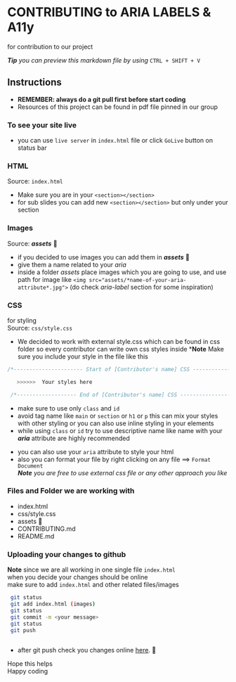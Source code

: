 # CONTRIBUTING to ARIA LABELS & A11y

for contribution to our project

***Tip** you can preview this markdown file by using* `CTRL + SHIFT + V`

## Instructions

* **REMEMBER: always do a git pull first before start coding**
* Resources of this project can be found in pdf file pinned in our group

### To see your site live

* you can use `live server` in `index.html` file or click `GoLive` button on status bar

### HTML  

Source: `index.html`

* Make sure you are in your
`<section></section>`  
* for sub slides you can add new `<section></section>` but only under your section

### Images

Source: ***assets*** 📂

* if you decided to use images you can add them in ***assets*** 📂
* give them a name related to your *aria*
* inside a folder *assets* place images which you are going to use, and use path for image like `<img src="assets/*name-of-your-aria-attribute*.jpg">` (do check *aria-label* section for some inspiration)

### CSS

for styling  
Source: ```css/style.css```

* We decided to work with external style.css which can be found in  css folder so every contributor can write  own css styles inside
***Note** Make sure you include your style in the file like this

```css
/*---------------------- Start of [Contributor's name] CSS -------------------------*/ *

   >>>>>>  Your styles here

 /*------------------- End of [Contributor's name] CSS --------------------------*/ 
```

* make sure to use only ```class``` and  ```id```  
* avoid tag name like ```main``` or ```section``` or ```h1``` or ```p``` this can mix your styles with other styling or you can also use inline styling in your elements  
* while using ```class``` or ```id``` try to use descriptive name like name with your  ***aria*** attribute are highly recommended  
<!-- * also document your styles in like ⬇️  

```CSS
/* aria-errormessage styles */ 
.error-message{
/*styles here*/
background: blue;
}
/* aria-errormessage styles end here*/

```   -->

* you can also use your `aria` attribute to style your html  
* also you can format your file by right clicking on any file ==> `Format Document`  
***Note** you are free to use external css file or any other approach you like*  

### Files and Folder we are working with

* index.html
* css/style.css
* assets 📂
* CONTRIBUTING.md
* README.md

### Uploading your changes to github  

**Note** since we are all working in one single file `index.html`  
when you decide your changes should be online  
make sure to add `index.html` and other related files/images

```bash
 git status  
 git add index.html (images) 
 git status  
 git commit -m <your message>  
 git status 
 git push  
 
```

* after git push  check you changes online [here](https://in-tech-gration-cohort-0x02.github.io/Diving-into-Web-Accessibility/). 🎉

 Hope this helps  
 Happy coding  
